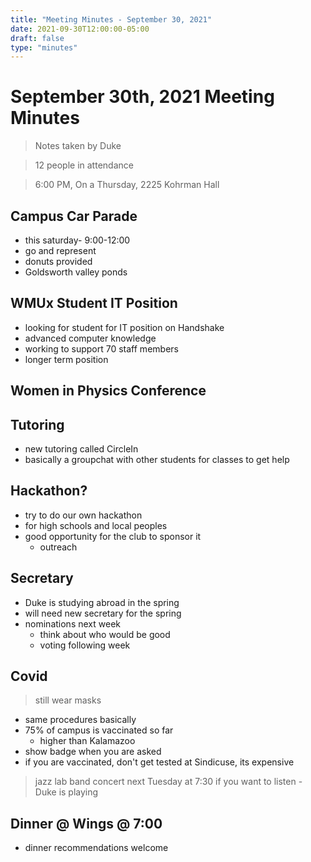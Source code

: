 ```yaml
---
title: "Meeting Minutes - September 30, 2021"
date: 2021-09-30T12:00:00-05:00
draft: false
type: "minutes"
---
```


# September 30th, 2021 Meeting Minutes
> Notes taken by Duke

> 12 people in attendance

> 6:00 PM, On a Thursday, 2225 Kohrman Hall

## Campus Car Parade
- this saturday- 9:00-12:00
- go and represent
- donuts provided
- Goldsworth valley ponds

## WMUx Student IT Position
- looking for student for IT position on Handshake
- advanced computer knowledge
- working to support 70 staff members
- longer term position

## Women in Physics Conference

## Tutoring
- new tutoring called CircleIn
- basically a groupchat with other students for classes to get help

## Hackathon?
- try to do our own hackathon
- for high schools and local peoples
- good opportunity for the club to sponsor it
    - outreach

## Secretary
- Duke is studying abroad in the spring
- will need new secretary for the spring
- nominations next week
    - think about who would be good
    - voting following week

## Covid
> still wear masks
- same procedures basically
- 75% of campus is vaccinated so far
    - higher than Kalamazoo
- show badge when you are asked
- if you are vaccinated, don't get tested at Sindicuse, its expensive

> jazz lab band concert next Tuesday at 7:30 if you want to listen
    - Duke is playing

## Dinner @ Wings @ 7:00
- dinner recommendations welcome
